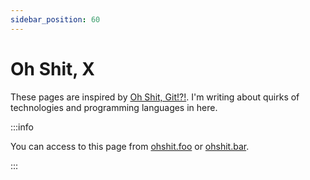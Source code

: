 ```yaml
---
sidebar_position: 60
---
```


# Oh Shit, X

These pages are inspired by [Oh Shit, Git!?!](https://ohshitgit.com/). I'm writing about quirks of technologies and programming languages in here.

:::info

You can access to this page from [ohshit.foo](https://ohshit.foo) or [ohshit.bar](https://ohshit.bar).

:::
